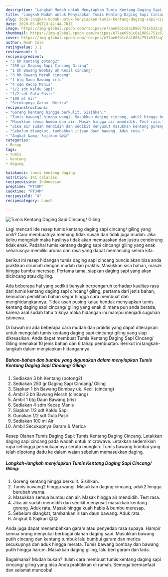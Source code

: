 ```yaml
---
description: "Langkah Mudah untuk Menyiapkan Tumis Kentang Daging Sapi Cincang/ Giling, Lezat Sekali"
title: "Langkah Mudah untuk Menyiapkan Tumis Kentang Daging Sapi Cincang/ Giling, Lezat Sekali"
slug: 5638-langkah-mudah-untuk-menyiapkan-tumis-kentang-daging-sapi-cincang-giling-lezat-sekali
date: 2020-05-09T13:42:44.781Z
image: https://img-global.cpcdn.com/recipes/e77ae69b1c8a1086/751x532cq70/tumis-kentang-daging-sapi-cincang-giling-foto-resep-utama.jpg
thumbnail: https://img-global.cpcdn.com/recipes/e77ae69b1c8a1086/751x532cq70/tumis-kentang-daging-sapi-cincang-giling-foto-resep-utama.jpg
cover: https://img-global.cpcdn.com/recipes/e77ae69b1c8a1086/751x532cq70/tumis-kentang-daging-sapi-cincang-giling-foto-resep-utama.jpg
author: Noah Cole
ratingvalue: 3.1
reviewcount: 3
recipeingredient:
- "3 bh Kentang potong2"
- "250 gr Daging Sapi Cincang Giling"
- "1 bh Bawang Bombay uk Kecil cincang"
- "3 bh Bawang Merah cincang"
- "1 btg Daun Bawang iris"
- "4 sdm Kecap Manis"
- "1/2 sdt Kaldu Sapi"
- "1/2 sdt Gula Pasir"
- "100 ml Air"
- "Secukupnya Garam  Merica"
recipeinstructions:
- "Goreng kentang hingga berkulit. Sisihkan."
- "Tumis bawang2 hingga wangi. Masukkan daging cincang, aduk2 hingga berubah warna."
- "Masukkan semua bumbu dan air. Masak hingga air mendidih. Test rasa."
- "Jika air sudah mendidih dan sedikit menyusut masukkan kentang goreng. Aduk rata. Masak hingga kuah habis &amp; bumbu meresap."
- "Sebelum diangkat, tambahkan irisan daun bawang. Aduk rata."
- "Angkat &amp; Sajikan 😋😋"
categories:
- Resep
tags:
- tumis
- kentang
- daging

katakunci: tumis kentang daging 
nutrition: 141 calories
recipecuisine: Indonesian
preptime: "PT10M"
cooktime: "PT34M"
recipeyield: "4"
recipecategory: Lunch

---
```



![Tumis Kentang Daging Sapi Cincang/ Giling](https://img-global.cpcdn.com/recipes/e77ae69b1c8a1086/751x532cq70/tumis-kentang-daging-sapi-cincang-giling-foto-resep-utama.jpg)

Lagi mencari ide resep tumis kentang daging sapi cincang/ giling yang unik? Cara membuatnya memang tidak susah dan tidak juga mudah. Jika keliru mengolah maka hasilnya tidak akan memuaskan dan justru cenderung tidak enak. Padahal tumis kentang daging sapi cincang/ giling yang enak seharusnya memiliki aroma dan rasa yang dapat memancing selera kita.

berikut ini resep hidangan tumis daging sapi cincang buncis akan bisa anda praktikan dirumah dengan mudah dan praktis. Masukkan sisa bahan, masak hingga bumbu meresap. Pertama tama, siapkan daging sapi yang akan dicincang atau digiling.

Ada beberapa hal yang sedikit banyak berpengaruh terhadap kualitas rasa dari tumis kentang daging sapi cincang/ giling, pertama dari jenis bahan, kemudian pemilihan bahan segar hingga cara membuat dan menghidangkannya. Tidak usah pusing kalau hendak menyiapkan tumis kentang daging sapi cincang/ giling yang enak di mana pun anda berada, karena asal sudah tahu triknya maka hidangan ini mampu menjadi suguhan istimewa.


Di bawah ini ada beberapa cara mudah dan praktis yang dapat diterapkan untuk mengolah tumis kentang daging sapi cincang/ giling yang siap dikreasikan. Anda dapat membuat Tumis Kentang Daging Sapi Cincang/ Giling memakai 10 jenis bahan dan 6 tahap pembuatan. Berikut ini langkah-langkah dalam menyiapkan hidangannya.

<!--inarticleads1-->

##### Bahan-bahan dan bumbu yang digunakan dalam menyiapkan Tumis Kentang Daging Sapi Cincang/ Giling:

1. Sediakan 3 bh Kentang (potong2)
1. Sediakan 250 gr Daging Sapi Cincang/ Giling
1. Siapkan 1 bh Bawang Bombay uk. Kecil (cincang)
1. Ambil 3 bh Bawang Merah (cincang)
1. Ambil 1 btg Daun Bawang (iris)
1. Sediakan 4 sdm Kecap Manis
1. Siapkan 1/2 sdt Kaldu Sapi
1. Gunakan 1/2 sdt Gula Pasir
1. Sediakan 100 ml Air
1. Ambil Secukupnya Garam &amp; Merica


Resep Olahan Tumis Daging Sapi: Tumis Kentang Daging Cincang. Letakkan daging sapi cincang pada wadah untuk microwave. Letakkan sedemikian rupa sehingga permukaannya serata mungkin. Tumis bawang bombai yang telah dipotong dadu ke dalam wajan sebelum memasukkan daging. 

<!--inarticleads2-->

##### Langkah-langkah menyiapkan Tumis Kentang Daging Sapi Cincang/ Giling:

1. Goreng kentang hingga berkulit. Sisihkan.
1. Tumis bawang2 hingga wangi. Masukkan daging cincang, aduk2 hingga berubah warna.
1. Masukkan semua bumbu dan air. Masak hingga air mendidih. Test rasa.
1. Jika air sudah mendidih dan sedikit menyusut masukkan kentang goreng. Aduk rata. Masak hingga kuah habis &amp; bumbu meresap.
1. Sebelum diangkat, tambahkan irisan daun bawang. Aduk rata.
1. Angkat &amp; Sajikan 😋😋


Anda juga dapat menambahkan garam atau penyedap rasa supaya. Hampir semua orang menyukai berbagai olahan daging sapi. Masukkan bawang putih cincang dan kentang tumbuk lalu bumbui garam dan merica secukupnya dan aduk hingga merata. Tumis bawang bombay dan bawang putih hingga harum. Masukkan daging giling, lalu beri garam dan lada. 

Bagaimana? Mudah bukan? Itulah cara membuat tumis kentang daging sapi cincang/ giling yang bisa Anda praktikkan di rumah. Semoga bermanfaat dan selamat mencoba!
